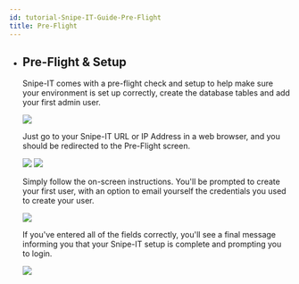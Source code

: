 ```yaml
---
id: tutorial-Snipe-IT-Guide-Pre-Flight
title: Pre-Flight
---
```


<!-- ## Pre-Flight -->

- ## Pre-Flight & Setup

   Snipe-IT comes with a pre-flight check and setup to help make sure your environment is set up correctly, create the database tables and add your first admin user.

   ![](../../../../../static/img/tutorial/img-01.png)

   Just go to your Snipe-IT URL or IP Address in a web browser, and you should be redirected to the Pre-Flight screen.

   ![](../../../../../static/img/tutorial/img-02.png)
   ![](../../../../../static/img/tutorial/img-03.png)


   Simply follow the on-screen instructions. You'll be prompted to create your first user, with an option to email yourself the credentials you used to create your user.

   ![](../../../../../static/img/tutorial/img-04.jpg)

   If you've entered all of the fields correctly, you'll see a final message informing you that your Snipe-IT setup is complete and prompting you to login.

   ![](../../../../../static/img/tutorial/img-05.png)
